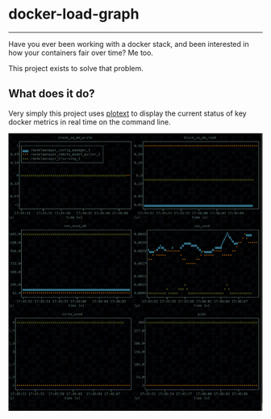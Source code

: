 # docker-load-graph
---

Have you ever been working with a docker stack, and been interested in how your containers fair over time? Me too.

This project exists to solve that problem.

## What does it do?

Very simply this project uses [plotext](https://github.com/piccolomo/plotext) to display the current status
of key docker metrics in real time on the command line.

![](.docs/0000-example.gif)


